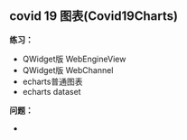 ## covid 19 图表(Covid19Charts)
**练习：**
+ QWidget版 WebEngineView
+ QWidget版 WebChannel
+ echarts普通图表
+ echarts dataset

**问题：**

+ 
